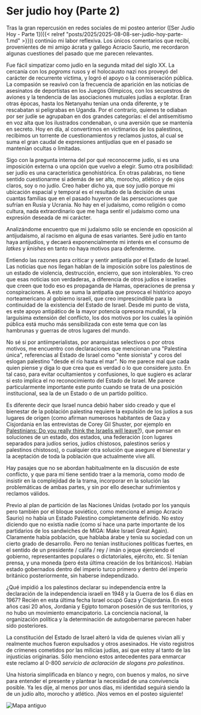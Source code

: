 # Ser judio hoy (Parte 2)


Tras la gran repercusión en redes sociales de mi posteo anterior ([Ser
Judío Hoy - Parte 1]({{< relref
"posts/2025/2025-08-08-ser-judio-hoy-parte-1.md" >}})) continúo mi
labor reflexiva. Los únicos comentarios que recibí, provenientes de mi
amigo ácrata y gallego Acracio Saurio, me recordaron algunas
cuestiones del pasado que me parecen relevantes.

Fue fácil simpatizar como judío en la segunda mitad del siglo XX. La
cercanía con los *pogroms* rusos y el holocausto nazi nos proveyó del
carácter de recurrente víctima, y logró el apoyo o la conmiseración
pública. La compasión se reavivó con la frecuencia de aparición en las
noticias de asesinatos de deportistas en los Juegos Olímpicos, con los
secuestros de aviones y la tendencia de las asociaciones mutuales
judías a explotar. Eran otras épocas, hasta los Netanyahu tenían una
onda diferente, y te rescabatan si peligrabas en Uganda. Por el
contrario, quienes te odiaban por ser judíe se agrupaban en dos
grandes categorías: el del antisemitismo en voz alta que los
ilustrados condenaban, o una aversión que se mantenía en secreto. Hoy
en día, al convertirnos en victimarios de los palestinos, recibimos un
torrente de cuestionamientos y reclamos justos, al cual se suma el
gran caudal de expresiones antijudías que en el pasado se mantenían
ocultas o limitadas.

Sigo con la pregunta interna del por qué reconocerme judío, si es una
imposición externa o una opción que vuelvo a elegir. Sumo otra
posibilidad: ser judío es una característica genohistórica. En otras
palabras, no tiene sentido cuestionarme si además de ser alto,
morocho, atlético y de ojos claros, soy o no judío. Creo haber dicho
ya, que soy judío porque mi ubicación espacial y temporal es el
resultado de la decisión de unas cuantas familias que en el pasado
huyeron de las persecuciones que sufrían en Rusia y Ucrania. No hay en
el judaísmo, como religión o como cultura, nada extraordinario que me
haga sentir el judaísmo como una expresión deseada de mi
carácter. 

Analizándome encuentro que mi judaísmo sólo se enciende en oposición
al antijudaismo, al racismo en alguna de esas variantes. Seré judío en
tanto haya antijudíos, y decaerá exponencialmente mi interés en el
consumo de *latkes* y *knishes* en tanto no haya motivos para
defenderme.

Entiendo las razones para criticar y sentir antipatía por el Estado de
Israel. Las noticias que nos llegan hablan de la imposición sobre los
palestinos de un estado de violencia, destrucción, encierro, que son
intolerables. Yo creo que esas noticias son verdaderas, a diferencia
de otros judíos e israelíes que creen que todo eso es propaganda de
Hamas, operaciones de prensa y conspiraciones. A esto se suma la
antipatía que provoca el histórico apoyo norteamericano al gobierno
israelí, que creo imprescindible para la continuidad de la existencia
del Estado de Israel. Desde mi punto de vista, es este apoyo
antipático de la mayor potencia opresora mundial, y la larguísima
extensión del conflicto, los dos motivos por los cuales la opinión
pública está mucho más sensibilizada con este tema que con las
hambrunas y guerras de otros lugares del mundo.

No sé si por antiimperialistas, por anarquistas selectivos o por otros
motivos, me encuentro con declaraciones que mencionan una "Palestina
única", referencias al Estado de Israel como "ente sionista" y coros
del eslogan palestino "desde el río hasta el mar". No me parece mal
que cada quien piense y diga lo que crea que es verdad o lo que
considere justo. En tal caso, para evitar ocultamientos y confusiones,
lo que sugiero es aclarar si esto implica el no reconocimiento del
Estado de Israel. Me parece particularmente importante este punto
cuando se trata de una posición institucional, sea la de un Estado o
de un partido político. 

Es diferente decir que Israel nunca debió haber sido creado y que el
bienestar de la población palestina requiere la expulsión de los
judíos a sus lugares de origen (como afirman numerosos habitantes de
Gaza y Cisjordania en las entrevistas de Corey Gil Shuster, por
ejemplo en [Palestinians: Do you really think the Israelis will
leave?](https://www.youtube.com/watch?v=jth6MS6NHls)), que pensar en
soluciones de un estado, dos estados, una federación (con lugares
separados para judíos serios, judíos chistosos, palestinos serios y
palestinos chistosos), o cualquier otra solución que asegure el
bienestar y la aceptación de toda la población que actualmente vive
allí.

Hay pasajes que no se abordan habitualmente en la discusión de este
conflicto, y que para mí tiene sentido traer a la memoria, como modo
de insistir en la complejidad de la trama, incorporar en la solución
las problemáticas de ambas partes, y sin por ello desechar
sufrimientos y reclamos válidos.

Previo al plan de partición de las Naciones Unidas (votado por los
yanquis pero también por el bloque soviético, como menciona el amigo
Acracio Saurio) no había un Estado Palestino completamente
definido. No estoy diciendo que no existía nadie (como sí hace una
parte importante de los partidarios de los sandwiches de MIGA: Make
Israel Great Again). Claramente había población, que hablaba árabe y
tenía su sociedad con un cierto grado de desarrollo. Pero no tenían
instituciones políticas fuertes, en el sentido de un presidente /
califa / rey / imán o jeque ejerciendo el gobierno, representantes
populares o dictatoriales, ejército, etc. Sí tenían prensa, y una
moneda (pero ésta última creación de los británicos). Habían estado
gobernados dentro del imperio turco primero y dentro del imperio
británico posteriormente, sin haberse independizado.

¿Qué impidió a los palestinos declarar su independencia entre la
declaración de la independencia israelí en 1948 y la Guerra de los 6
días en 1967? Recién en esta última fecha Israel ocupó Gaza y
Cisjordania. En esos años casi 20 años, Jordania y Egipto tomaron
posesión de sus territorios, y no hubo un movimiento emancipatorio. La
conciencia nacional, la organización política y la determinación de
autogobernarse parecen haber sido posteriores.

La constitución del Estado de Israel alteró la vida de quienes vivían
allí y realmente muchos fueron expulsados y otros asesinados. He visto
registros de crímenes cometidos por las milicias judías, así que estoy
al tanto de las injusticias originarias. Sólo menciono estos
antecedentes para enmarcar este reclamo al 0-800 *servicio de
aclaración de slogans pro palestinos*.

Una historia simplificada en blanco y negro, con buenos y malos, no
sirve para entender el presente y plantear la necesidad de una
convivencia posible. Ya les dije, al menos por unos días, mi identidad
seguirá siendo la de un judío alto, morocho y atlético. ¡Nos vemos en
el posteo siguiente!

![Mapa antiguo](https://live.staticflickr.com/65535/54720856817_ae5d91d1bf_b.jpg)







